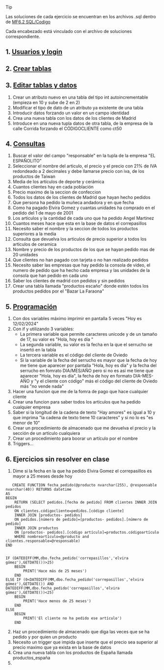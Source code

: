 >[!TIP]
>Las soluciones de cada ejercicio se encuentran en los archivos .sql dentro de [MF6.2 SQL/Codigo](https://github.com/13sauca13/PRG/tree/master/MF6.2%20SQL/Codigo)
>
>Cada encabezado está vinculado con el archivo de soluciones correspondiente.

## 1. [Usuarios y login](https://github.com/13sauca13/PRG/tree/master/MF6.2%20SQL/Codigo)

## 2. [Crear tablas](https://github.com/13sauca13/PRG/blob/master/MF6.2%20SQL/Codigo/2.%20Crear%20tablas.sql)

## 3. [Editar tablas y datos](https://github.com/13sauca13/PRG/blob/master/MF6.2%20SQL/Codigo/3.%20Editar%20tablas%20y%20datos.sql)
1. Crear un atributo nuevo en una tabla del tipo int autoincrementable (empieza en 10 y sube de 2 en 2)
3. Modificar el tipo de dato de un atributo ya existente de una tabla
4. Introducir datos forzando un valor en un campo identidad
5. Crea una nueva tabla con los datos de los clientes de Madrid
6. Introduce en una nueva tupla datos de otra tabla, de la empresa de la calle Corrida forzando el CÓDIGOCLIENTE como ct50

## 4. [Consultas](https://github.com/13sauca13/PRG/blob/master/MF6.2%20SQL/Codigo/4.%20Consultas.sql)
1. Buscar el valor del campo "responsable" en la tupla de la empresa "EL ESPAÑOLITO"
2. Seleccionar el nombre del articulo, el precio y el precio con 21% de IVA redondeado a 2 decimales y debe llamarse precio con iva, de los productos de Taiwan
3. Media de los artículos de deporte y cerámica
4. Cuantos clientes hay en cada población
5. Precio maximo de la seccion de confeccion
6. Todos los datos de los clientes de Madrid que hayan hecho pedidos
7. Que persona ha pedido la muñeca andadora y en que fecha
8. Como ha pagado Elvira Gomez y cuantas unidades ha comprado en el pedido del 1 de mayo de 2001
9. Los articulos y la cantidad de cada uno que ha pedido Angel Martinez
10. Cuantos meses hace que esta en la base de datos el correpasillos
11. Necesito saber el nombre y la seccion de todos los productos superiores a la media
12. Consulta que devuelva los articulos de precio superior a todos los articulos de ceramica
13. Nombre y precio de los productos de los que se hayan pedido mas de 20 unidades
14. Que clientes no han pagado con tarjeta o no han realizado pedidos
15. Necesito saber las empresas que hay pedido la consola de video, el numero de pedido que ha hecho cada empresa y las unidades de la consola que han pedido en cada uno
16. Saber los clientes de madrid con pedidos y sin pedidos
17. Crear una tabla llamada "productos escaño" donde estén todos los productos pedidos por el "Bazar La Faraona"

## 5. [Programación](https://github.com/13sauca13/PRG/blob/master/MF6.2%20SQL/Codigo/5.%20Programacion.sql)
1. Con dos variables máximo imprimir en pantalla 5 veces "Hoy es 12/02/2024"
2. Con if y utilizando 3 variables:
    + La primera variable que permite caracteres unicode y de un tamaño de 17, su valor es "Hola, hoy es día "
    + La segunda variable, su valor es la fecha en la que el serrucho se insertó en la tabla
    + La tercera variable es el código del cliente de Oviedo
    + Si la variable de la fecha del serrucho es mayor que la fecha de hoy me tiene que aparecer por pantalla "Hola, hoy es día" y la fecha del serrucho en fomrato DIA/MES/AÑO pero si no es así me tiene que aparecer "Hola, hoy es día", la fecha de hoy en formato DIA-MES-AÑO y "y el cliente con código" más el código del cliente de Oviedo más "no vende nada"
3. Hacer una funcion que me de la fomra de pago que hace cualquier cliente
4. Crear una funcion para saber todos los articulos que ha pedido cualquier empresa
5. Saber si la longitud de la cadena de texto "Hay amores" es igual a 10 y que imprima "la cadena de texto tiene 10 caracteres" y si no lo es "es menor de 10"
6. Crear un procedimiento de almacenado que me devuelva el precio y la sección de un artículo cualquiera
7. Crear un procedimiento para boorar un artículo por el nombre
8. Triggers...

## 6. Ejercicios sin resolver en clase
1. Dime si la fecha en la que ha pedido Elvira Gomez el correpasillos es mayor a 25 meses desde hoy
```
   CREATE FUNCTION fecha_pedido(@producto nvarchar(255), @responsable nvarchar(40)) RETURNS datetime
AS
BEGIN
	RETURN (SELECT pedidos.[fecha de pedido] FROM clientes INNER JOIN pedidos
	ON clientes.códigocliente=pedidos.[código cliente]
	INNER JOIN [productos- pedidos]
	ON pedidos.[número de pedido]=[productos- pedidos].[número de pedido]
	INNER JOIN productos
	ON [productos- pedidos].[código artículo]=productos.códigoartículo
	WHERE nombreartículo=@producto and clientes.responsable=@responsable)
END


IF (DATEDIFF(MM,dbo.fecha_pedido('correpasillos','elvira gómez'),GETDATE())>25)
	BEGIN
		PRINT('Hace más de 25 meses')
	END
ELSE IF (0<DATEDIFF(MM,dbo.fecha_pedido('correpasillos','elvira gómez'),GETDATE()) AND DATEDIFF(MM,dbo.fecha_pedido('correpasillos','elvira gómez'),GETDATE())<25)
	BEGIN
		PRINT('Hace menos de 25 meses')
	END
ELSE
	BEGIN
		PRINT('El cliente no ha pedido ese artículo')
	END
 ```
2. Haz un procedimiento de almacenado que diga las veces que se ha pedido y por quien un producto
3. Necesito un trigger que impida que inserte que el precio sea superior al precio maximo que ya exista en la base de datos
5. Crea una nueva tabla con los productos de España llamada productos_españa
6. 
